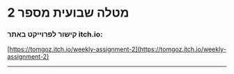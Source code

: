 # מטלה שבועית מספר 2

### קישור לפרוייקט באתר itch.io:
[https://tomgoz.itch.io/weekly-assignment-2](https://tomgoz.itch.io/weekly-assignment-2)

---
